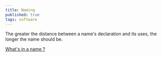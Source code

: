 ```yaml
---
title: Naming
published: true
tags: software
---
```

The greater the distance between a name's declaration and its uses, the longer the name should be.

[What's in a name ?](https://talks.golang.org/2014/names.slide#1)
